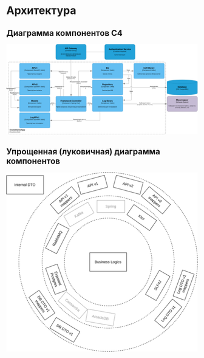 # Архитектура

## Диаграмма компонентов C4

![Components C4](img/kbd-arch-C4-components.drawio.svg)

## Упрощенная (луковичная) диаграмма компонентов

![Компонентная схема](img/kbd-arch24.drawio.svg)
